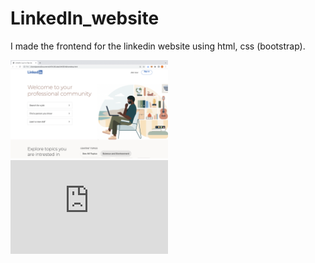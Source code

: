 # LinkedIn_website

I made the frontend for the linkedin website using html, css (bootstrap).

<img src ="https://github.com/pmcode9992/LinkedIn_website/blob/main/Linkedin%20IMG/Screenshot%202022-11-16%20at%207.31.15%20PM.png" width="50%">
<embed src="https://github.com/pmcode9992/LinkedIn_website/blob/main/Linkedin%20IMG/Linkedin%20Website.mov" width="50%" autoplay=true>
